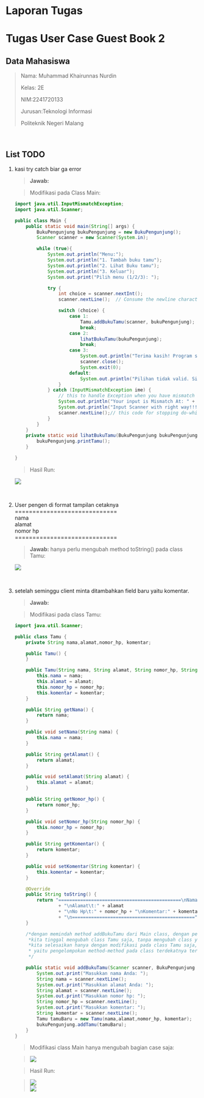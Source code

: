 # **Laporan Tugas**
# **Tugas User Case Guest Book 2**

## **Data Mahasiswa**
><p>Nama: Muhammad Khairunnas Nurdin</p>
><p>Kelas: 2E</p>
><p>NIM:2241720133</p>
><p>Jurusan:Teknologi Informasi</p>
><p>Politeknik Negeri Malang</p>
<br>

## **List TODO**
1. kasi try catch biar ga error
   >**Jawab:**

   >Modifikasi pada Class Main:
   ```java
   import java.util.InputMismatchException;
   import java.util.Scanner;
   
   public class Main {
       public static void main(String[] args) {
           BukuPengunjung bukuPengunjung = new BukuPengunjung();
           Scanner scanner = new Scanner(System.in);
   
           while (true){
               System.out.println("Menu:");
               System.out.println("1. Tambah buku tamu");
               System.out.println("2. Lihat Buku tamu");
               System.out.println("3. Keluar");
               System.out.print("Pilih menu (1/2/3): ");
   
               try {
                   int choice = scanner.nextInt();
                   scanner.nextLine();  // Consume the newline character
   
                   switch (choice) {
                       case 1:
                           Tamu.addBukuTamu(scanner, bukuPengunjung);
                           break;
                       case 2:
                           lihatBukuTamu(bukuPengunjung);
                           break;
                       case 3:
                           System.out.println("Terima kasih! Program selesai.");
                           scanner.close();
                           System.exit(0);
                       default:
                           System.out.println("Pilihan tidak valid. Silakan pilih 1, 2, atau 3.");
                   }
               } catch (InputMismatchException ime) {
                   // this to handle Exception when you have mismatch in Scanner
                   System.out.println("Your input is Mismatch At: " + ime.getStackTrace()[4]);
                   System.out.println("Input Scanner with right way!!!\n");
                   scanner.nextLine();// this code for stopping do-while for stackOverflow
               }
           }
       }
       private static void lihatBukuTamu(BukuPengunjung bukuPengunjung) {
           bukuPengunjung.printTamu();
       }
   
   }
   ```
   >Hasil Run:

   <img src="image/hasil%20todo%201.png">

<br>

2. User pengen di format tampilan cetaknya
=============================<br>
nama<br>
alamat<br>
nomor hp<br>
=============================<br>
   >**Jawab:**
   > hanya perlu mengubah method toString() pada class Tamu:<br>
   <img src="image/jawaban%20todo%202.png">
   
<br>

3. setelah seminggu client minta ditambahkan field baru yaitu komentar.
   >**Jawab:**

   > Modifikasi pada class Tamu:
   ```java
   import java.util.Scanner;
   
   public class Tamu {
       private String nama,alamat,nomor_hp, komentar;
   
       public Tamu() {
       }
   
       public Tamu(String nama, String alamat, String nomor_hp, String komentar) {
           this.nama = nama;
           this.alamat = alamat;
           this.nomor_hp = nomor_hp;
           this.komentar = komentar;
       }
   
       public String getNama() {
           return nama;
       }
   
       public void setNama(String nama) {
           this.nama = nama;
       }
   
       public String getAlamat() {
           return alamat;
       }
   
       public void setAlamat(String alamat) {
           this.alamat = alamat;
       }
   
       public String getNomor_hp() {
           return nomor_hp;
       }
   
       public void setNomor_hp(String nomor_hp) {
           this.nomor_hp = nomor_hp;
       }
   
       public String getKomentar() {
           return komentar;
       }
   
       public void setKomentar(String komentar) {
           this.komentar = komentar;
       }
   
       @Override
       public String toString() {
           return "=============================================\nNama\t:" + nama
                   + "\nAlamat\t:" + alamat
                   + "\nNo Hp\t:" + nomor_hp + "\nKomentar:" + komentar
                   + "\n=============================================";
       }
   
       /*dengan memindah method addBukuTamu dari Main class, dengan pengubahan pada field class Tamu,
        *kita tinggal mengubah class Tamu saja, tanpa mengubah class yang lain.Oleh karna itu pada todo 1 dan 2
        *kita selesaikan hanya dengan modifikasi pada class Tamu saja, dengan ini penerapan konsep enskapsulasi
        * yaitu pengelompokan method-method pada class terdekatnya terlaksana
        */
   
       public static void addBukuTamu(Scanner scanner, BukuPengunjung bukuPengunjung) {
           System.out.print("Masukkan nama Anda: ");
           String nama = scanner.nextLine();
           System.out.print("Masukkan alamat Anda: ");
           String alamat = scanner.nextLine();
           System.out.print("Masukkan nomor hp: ");
           String nomor_hp = scanner.nextLine();
           System.out.print("Masukkan komentar: ");
           String komentar = scanner.nextLine();
           Tamu tamuBaru = new Tamu(nama,alamat,nomor_hp, komentar);
           bukuPengunjung.addTamu(tamuBaru);
       }
   }
   
   ```
   >Modifikasi class Main hanya mengubah bagian case saja:
   
   ><img src="image/jawban%20todo%203_modifikasi%20Tamu.png">
   
   >Hasil Run:
   
   > <img src="image/hasil%20todo%203a.png"><br>
   > <img src="image/hasil%20todo%203b.png">

   